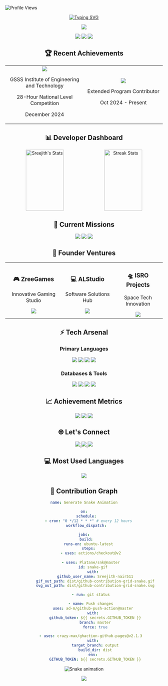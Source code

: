 <!-- Profile Views Counter -->
![Profile Views](https://komarev.com/ghpvc/?username=Sreejith-nair511&color=blueviolet&style=flat-square&label=Profile+Views&base=500)

<!-- Animated Name Banner -->
<div align="center">
    <a href="https://git.io/typing-svg">
        <img src="https://readme-typing-svg.demolab.com?font=Fira+Code&weight=600&size=28&duration=4000&pause=1000&color=6C63FF&center=true&vCenter=true&random=false&width=600&lines=Hello+World!+I'm+Sreejith+S+%F0%9F%91%8B;Game+Developer+%F0%9F%8E%AE+%7C+Tech+Innovator+%F0%9F%9A%80;National+Hackathon+Champion+%F0%9F%8F%86;Crafting+Digital+Dreams+%E2%9C%A8;Welcome+to+my+Universe+%F0%9F%8C%8C" alt="Typing SVG" />
    </a>
</div>

<!-- Divider -->
<p align="center">
    <img src="https://user-images.githubusercontent.com/73097560/115834477-dbab4500-a447-11eb-908a-139a6edaec5c.gif">
</p>

<!-- Quick Info -->
<p align="center">
    <img src="https://img.shields.io/badge/🎮_Game_Developer-Active-FF4B4B?style=for-the-badge" />
    <img src="https://img.shields.io/badge/🚀_Tech_Innovator-Passionate-00C7B7?style=for-the-badge" />
    <img src="https://img.shields.io/badge/🏆_Problem_Solver-Always-6C63FF?style=for-the-badge" />
</p>

<!-- Recent Achievements Section -->
<h2 align="center">🏆 Recent Achievements</h2>
<table align="center">
    <tr>
        <td align="center" width="50%">
            <img src="https://img.shields.io/badge/E--MINDS_Hackathon-1st_Place-FFD700?style=for-the-badge" />
            <p>GSSS Institute of Engineering and Technology</p>
            <p>28-Hour National Level Competition</p>
            <p>December 2024</p>
        </td>
        <td align="center" width="50%">
            <img src="https://img.shields.io/badge/GirlScript-Summer_of_Code-FF6B6B?style=for-the-badge" />
            <p>Extended Program Contributor</p>
            <p>Oct 2024 - Present</p>
        </td>
    </tr>
</table>

<!-- Stats Dashboard -->
<h2 align="center">📊 Developer Dashboard</h2>
<p align="center">
    <img width="49%" height="195px" src="https://github-readme-stats.vercel.app/api?username=Sreejith-nair511&show_icons=true&count_private=true&hide_border=true&title_color=6C63FF&icon_color=6C63FF&text_color=c9d1d9&bg_color=0d1117" alt="Sreejith's Stats" /> 
    <img width="49%" height="195px" src="https://github-readme-streak-stats.herokuapp.com/?user=Sreejith-nair511&hide_border=true&stroke=6C63FF&background=0D1117&ring=6C63FF&fire=6C63FF&currStreakNum=FFFFFF&currStreakLabel=6C63FF&sideNums=FFFFFF&sideLabels=6C63FF" alt="Streak Stats" />
</p>

<!-- Current Projects -->
<h2 align="center">🎯 Current Missions</h2>
<p align="center">
    <img src="https://img.shields.io/badge/🎮_Steam_RPG-In_Development-6C63FF?style=for-the-badge" />
    <img src="https://img.shields.io/badge/🚀_ISRO_Project-Collaborating-6C63FF?style=for-the-badge" />
    <img src="https://img.shields.io/badge/🤖_AI_Research-Exploring-6C63FF?style=for-the-badge" />
</p>

<!-- Founder Ventures -->
<h2 align="center">🌟 Founder Ventures</h2>
<table align="center">
    <tr>
        <td align="center">
            <h3>🎮 ZreeGames</h3>
            <p>Innovative Gaming Studio</p>
            <a href="https://zreegames.itch.io">
                <img src="https://img.shields.io/badge/Visit_ZreeGames-FF4B4B?style=for-the-badge&logo=itch.io&logoColor=white" />
            </a>
        </td>
        <td align="center">
            <h3>💻 ALStudio</h3>
            <p>Software Solutions Hub</p>
            <a href="https://alstudio.xyz">
                <img src="https://img.shields.io/badge/Visit_ALStudio-00C7B7?style=for-the-badge&logo=vercel&logoColor=white" />
            </a>
        </td>
        <td align="center">
            <h3>🛸 ISRO Projects</h3>
            <p>Space Tech Innovation</p>
            <img src="https://img.shields.io/badge/Space_Projects-1B73E8?style=for-the-badge&logo=nasa&logoColor=white" />
        </td>
    </tr>
</table>

<!-- Tech Stack -->
<h2 align="center">⚡ Tech Arsenal</h2>

<h3 align="center">Primary Languages</h3>
<p align="center">
    <img src="https://img.shields.io/badge/Python-3776AB?style=for-the-badge&logo=python&logoColor=white" />
    <img src="https://img.shields.io/badge/C-00599C?style=for-the-badge&logo=c&logoColor=white" />
    <img src="https://img.shields.io/badge/JavaScript-F7DF1E?style=for-the-badge&logo=javascript&logoColor=black" />
    <img src="https://img.shields.io/badge/Node.js-43853D?style=for-the-badge&logo=node.js&logoColor=white" />
</p>

<h3 align="center">Databases & Tools</h3>
<p align="center">
    <img src="https://img.shields.io/badge/MySQL-00000F?style=for-the-badge&logo=mysql&logoColor=white" />
    <img src="https://img.shields.io/badge/MongoDB-4EA94B?style=for-the-badge&logo=mongodb&logoColor=white" />
    <img src="https://img.shields.io/badge/Git-F05032?style=for-the-badge&logo=git&logoColor=white" />
    <img src="https://img.shields.io/badge/VSCode-0078D4?style=for-the-badge&logo=visual%20studio%20code&logoColor=white" />
</p>

<!-- Achievement Stats -->
<h2 align="center">📈 Achievement Metrics</h2>
<p align="center">
    <img src="https://img.shields.io/badge/LeetCode-300+_Problems-FFA116?style=for-the-badge" />
    <img src="https://img.shields.io/badge/Rating-1800+-43853D?style=for-the-badge" />
    <img src="https://img.shields.io/badge/Projects-50+_Completed-6C63FF?style=for-the-badge" />
</p>

<!-- Connect Section -->
<h2 align="center">🌐 Let's Connect</h2>
<p align="center">
    <a href="mailto:sreejith0511@gmail.com">
        <img src="https://img.shields.io/badge/Email-Let's_Talk-D14836?style=for-the-badge&logo=gmail&logoColor=white" />
    </a>
    <a href="https://linkedin.com/in/sreejith-s-b232092a9">
        <img src="https://img.shields.io/badge/LinkedIn-Connect-0077B5?style=for-the-badge&logo=linkedin&logoColor=white" />
    </a>
    <a href="https://zreegames.itch.io">
        <img src="https://img.shields.io/badge/Portfolio-Visit_Now-000000?style=for-the-badge&logo=itch.io&logoColor=white" />
    </a>
</p>

<!-- Language Stats -->
<div align="center">
    <h2>💻 Most Used Languages</h2>
    <img src="https://github-readme-stats.vercel.app/api/top-langs/?username=Sreejith-nair511&layout=compact&hide_border=true&title_color=6C63FF&text_color=c9d1d9&bg_color=0d1117" />
</div>

<!-- Contribution Graph -->
<div align="center">
    <h2>🐍 Contribution Graph</h2>
    
```yaml
name: Generate Snake Animation

on:
  schedule:
    - cron: "0 */12 * * *" # every 12 hours
  workflow_dispatch:

jobs:
  build:
    runs-on: ubuntu-latest
    steps:
      - uses: actions/checkout@v2
      
      - uses: Platane/snk@master
        id: snake-gif
        with:
          github_user_name: Sreejith-nair511
          gif_out_path: dist/github-contribution-grid-snake.gif
          svg_out_path: dist/github-contribution-grid-snake.svg

      - run: git status

      - name: Push changes
        uses: ad-m/github-push-action@master
        with:
          github_token: ${{ secrets.GITHUB_TOKEN }}
          branch: master
          force: true

      - uses: crazy-max/ghaction-github-pages@v2.1.3
        with:
          target_branch: output
          build_dir: dist
        env:
          GITHUB_TOKEN: ${{ secrets.GITHUB_TOKEN }}
```

![Snake animation](https://github.com/Sreejith-nair511/Sreejith-nair511/blob/output/github-contribution-grid-snake.svg)
</div>

<!-- Footer -->
<p align="center">
    <img src="https://capsule-render.vercel.app/api?type=waving&color=6C63FF&height=120&section=footer" />
</p>
